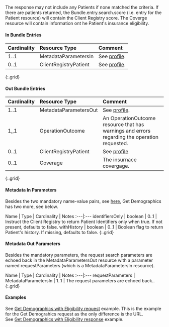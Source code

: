 The response may not include any Patients if none matched the criteria.  If there are patients returned, the Bundle.entry.search.score (i.e. entry for the Patient resource) will contain the Client Registry score.  The Coverge resource will contain information ont he Patient's insurance eligibility.

#### In Bundle Entries

Cardinality | Resource Type | Comment
:---|:---|:---
1..1 | MetadataParametersIn | See [profile](StructureDefinition-bc-metadata-parameters-in.html).
0..1 | ClientRegistryPatient | See [profile](StructureDefinition-bc-patient.html).
{:.grid}

#### Out Bundle Entries

Cardinality | Resource Type | Comment
:---|:---|:---
1..1 | MetadataParametersOut | See [profile](StructureDefinition-bc-metadata-parameters-out.html).
1,,1 | OperationOutcome | An OperationOutcome resource that has warnings and errors regarding the operation requested.
0..1 | ClientRegistryPatient | See [profile](StructureDefinition-bc-patient.html)
0..1 | Coverage | The insurnace covergage.
{:.grid}

#### Metadata In Parameters

Besides the two mandatory name-value pairs, see [here](StructureDefinition-bc-metadata-parameters-in.html), Get Demographics has two more, see below.

Name | Type | Cardinality | Notes
:---|:---
identifiersOnly | boolean | 0..1 | Instruct the Client Registry to return Patient Identifiers only when true. If not present, defaults to false.
withHistory | boolean | 0..1 | Boolean flag to return Patient's history. If missing, defaults to false.
{:.grid}

#### Metadata Out Parameters

Besides the mandatory parameters, the request search parameters are echoed back in the MetadataParametersOut resource with a parameter named requestParameters (which is a MetadataParametersIn resource).

Name | Type | Cardinality | Notes
:---|:---
requestParameters | MetadataParametersIn | 1..1 | The request parameters are echoed back..
{:.grid}

#### Examples

See [Get Demographics with Eligibility request](Bundle-GetDemographics-Request.html) example.  This is the example for the Get Demograhics request as the only difference is the URL.  
See [Get Demographics with Eligibility response](Bundle-Bundle-GetDemographicsWithEligibility-Response-Example.html) example.  
